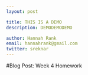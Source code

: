 ```yaml
---
layout: post

title: THIS IS A DEMO
description: DEMODEMODEMO

author: Hannah Rank
email: hannahrank@gmail.com
twitter: sreknar
---
```


#Blog Post: Week 4 Homework


